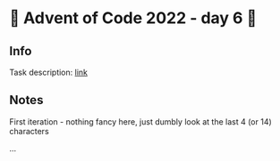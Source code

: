 # 🎄 Advent of Code 2022 - day 6 🎄

## Info

Task description: [link](https://adventofcode.com/2022/day/6)

## Notes

First iteration - nothing fancy here, just dumbly look at the last 4 (or 14) characters

...
